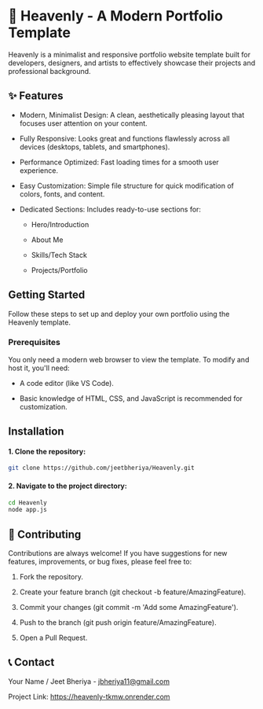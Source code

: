 # 🌟 Heavenly - A Modern Portfolio Template

Heavenly is a minimalist and responsive portfolio website template built for developers, designers, and artists to effectively showcase their projects and professional background.

## ✨ Features

- Modern, Minimalist Design: A clean, aesthetically pleasing layout that focuses user attention on your content.
- Fully Responsive: Looks great and functions flawlessly across all devices (desktops, tablets, and smartphones).
- Performance Optimized: Fast loading times for a smooth user experience.
- Easy Customization: Simple file structure for quick modification of colors, fonts, and content.
 - Dedicated Sections: Includes ready-to-use sections for:

      - Hero/Introduction

      - About Me

     - Skills/Tech Stack

   - Projects/Portfolio


## Getting Started
Follow these steps to set up and deploy your own portfolio using the Heavenly template.
### Prerequisites

You only need a modern web browser to view the template. To modify and host it, you'll need:

- A code editor (like VS Code).

- Basic knowledge of HTML, CSS, and JavaScript is recommended for customization.



## Installation

#### 1. Clone the repository:

```bash
git clone https://github.com/jeetbheriya/Heavenly.git
```

#### 2. Navigate to the project directory:
```bash
cd Heavenly
node app.js
```

## 🤝 Contributing

Contributions are always welcome! If you have suggestions for new features, improvements, or bug fixes, please feel free to:

1. Fork the repository.

2. Create your feature branch (git checkout -b feature/AmazingFeature).

3. Commit your changes (git commit -m 'Add some AmazingFeature').

4. Push to the branch (git push origin feature/AmazingFeature).

5. Open a Pull Request.

## 📞 Contact

Your Name / Jeet Bheriya - jbheriya11@gmail.com

Project Link: https://heavenly-tkmw.onrender.com

